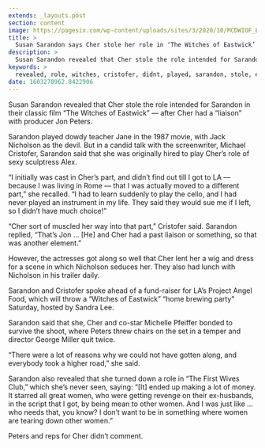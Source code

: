 ```yaml
--- 
extends: _layouts.post 
section: content 
image: https://pagesix.com/wp-content/uploads/sites/3/2020/10/MCDWIOF_EC031.jpg?quality=90&strip=all&w=1200 
title: > 
  Susan Sarandon says Cher stole her role in ‘The Witches of Eastwick’ 
description: > 
  Susan Sarandon revealed that Cher stole the role intended for Sarandon in their classic film “The Witches of Eastwick” — after Cher had a “liaison” with producer Jon Peters.Sarandon played dowdy teacher Jane in the 1987 movie, with Jack Nicholson as the devil.But in a candid talk with the screenwriter, Michael Cristofer, Sarandon said that she was originally hired to play Cher’s role of sexy sculptress Alex.Sarandon and Cristofer spoke ahead of a fund-raiser for LA’s Project Angel Food, which will throw a “Witches of Eastwick” “home brewing party” Saturday, hosted by Sandra Lee.I don’t want to be in something where women are tearing down other women.”Peters and reps for Cher didn’t comment. 
keywords: > 
  revealed, role, witches, cristofer, didnt, played, sarandon, stole, eastwick, women, susan, cher, nicholson 
date: 1603278962.8422906 
--- 
```

<div><p>Susan Sarandon revealed that Cher stole the role intended for Sarandon in their classic film &#8220;The Witches of Eastwick&#8221; &#8212; after Cher had a &#8220;liaison&#8221; with producer Jon Peters.</p>
<p>Sarandon played dowdy teacher Jane in the 1987 movie, with Jack Nicholson as the devil. But in a candid talk with the screenwriter, Michael Cristofer, Sarandon said that she was originally hired to play Cher&#8217;s role of sexy sculptress Alex.</p>
<p>&#8220;I initially was cast in Cher&#8217;s part, and didn&#8217;t find out till I got to LA &#8212; because I was living in Rome &#8212; that I was actually moved to a different part,&#8221; she recalled. &#8220;I had to learn suddenly to play the cello, and I had never played an instrument in my life. They said they would sue me if I left, so I didn&#8217;t have much choice!&#8221;</p>
<p>&#8220;Cher sort of muscled her way into that part,&#8221; Cristofer said. Sarandon replied, &#8220;That&#8217;s Jon &#8230; [He] and Cher had a past liaison or something, so that was another element.&#8221;</p>
<p>However, the actresses got along so well that Cher lent her a wig and dress for a scene in which Nicholson seduces her. They also had lunch with Nicholson in his trailer daily.</p>
<p>Sarandon and Cristofer spoke ahead of a fund-raiser for LA&#8217;s Project Angel Food, which will throw a &#8220;Witches of Eastwick&#8221; &#8220;home brewing party&#8221; Saturday, hosted by Sandra Lee.</p>
<p>Sarandon said that she, Cher and co-star Michelle Pfeiffer bonded to survive the shoot, where Peters threw chairs on the set in a temper and director George Miller quit twice.</p>
<p>&#8220;There were a lot of reasons why we could not have gotten along, and everybody took a higher road,&#8221; she said.</p>
<p>Sarandon also revealed that she turned down a role in &#8220;The First Wives Club,&#8221; which she&#8217;s never seen, saying: &#8220;[It] ended up making a lot of money. It starred all great women, who were getting revenge on their ex-husbands, in the script that I got, by being mean to other women. And I was just like &#8230; who needs that, you know? I don&#8217;t want to be in something where women are tearing down other women.&#8221;</p>
<p>Peters and reps for Cher didn&#8217;t comment.</p>
			</div>
